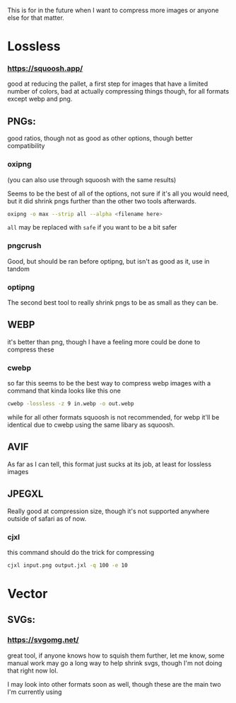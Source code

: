 This is for in the future when I want to compress more images or anyone else for that matter.
# Lossless

### https://squoosh.app/
good at reducing the pallet, a first step for images that have a limited number of colors, bad at actually compressing things though, for all formats except webp and png.

## PNGs:
good ratios, though not as good as other options, though better compatibility
### oxipng
(you can also use through squoosh with the same results)

Seems to be the best of all of the options, not sure if it's all you would need, but it did shrink pngs further than the other two tools afterwards.
```bash
oxipng -o max --strip all --alpha <filename here>
```
`all` may be replaced with `safe` if you want to be a bit safer

### pngcrush
Good, but should be ran before optipng, but isn't as good as it, use in tandom
### optipng
The second best tool to really shrink pngs to be as small as they can be.

## WEBP
it's better than png, though I have a feeling more could be done to compress these
### cwebp
so far this seems to be the best way to compress webp images with a command that kinda looks like this one
```bash
cwebp -lossless -z 9 in.webp -o out.webp
```
while for all other formats squoosh is not recommended, for webp it'll be identical due to cwebp using the same libary as squoosh.

## AVIF
As far as I can tell, this format just sucks at its job, at least for lossless images

## JPEGXL
Really good at compression size, though it's not supported anywhere outside of safari as of now.
### cjxl
this command should do the trick for compressing
```bash
cjxl input.png output.jxl -q 100 -e 10
```

# Vector

## SVGs:
### https://svgomg.net/
great tool, if anyone knows how to squish them further, let me know, some manual work may go a long way to help shrink svgs, though I'm not doing that right now lol.

I may look into other formats soon as well, though these are the main two I'm currently using
